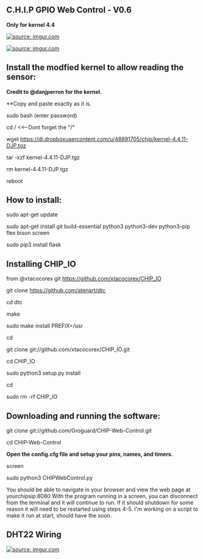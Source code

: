 ## C.H.I.P GPIO Web Control - V0.6

**Only for kernel 4.4**

<a href="http://imgur.com/OBdLqax"><img src="http://i.imgur.com/OBdLqaxl.png" title="source: imgur.com" /></a>

<a href="http://imgur.com/UJYgUO1"><img src="http://i.imgur.com/UJYgUO1h.jpg" title="source: imgur.com" /></a>

## Install the modfied kernel to allow reading the sensor:

**Credit to @danjperron for the kernel.**

**Copy and paste exactly as it is.

sudo bash (enter password)

cd /     <<--Dont forget the "/"

wget https://dl.dropboxusercontent.com/u/48891705/chip/kernel-4.4.11-DJP.tgz

tar -xzf kernel-4.4.11-DJP.tgz

rm kernel-4.4.11-DJP.tgz

reboot

## How to install:

sudo apt-get update

sudo apt-get install git build-essential python3 python3-dev python3-pip flex bison screen

sudo pip3 install flask

## Installing CHIP_IO

from @xtacocorex git https://github.com/xtacocorex/CHIP_IO

git clone https://github.com/atenart/dtc

cd dtc

make

sudo make install PREFIX=/usr

cd

git clone git://github.com/xtacocorex/CHIP_IO.git

cd CHIP_IO

sudo python3 setup.py install

cd

sudo rm -rf CHIP_IO

## Downloading and running the software:

git clone git://github.com/Groguard/CHIP-Web-Control.git

cd CHIP-Web-Control

**Open the config.cfg file and setup your pins, names, and timers.**

screen

sudo python3 CHIPWebControl.py

You should be able to navigate in your browser and view the web page at yourchipsip:8080
With the program running in a screen, you can disconnect from the terminal and it will continue to run. If it should shutdown for some reason it will need to be restarted using steps 4-5. I'm working on a script to make it run at start, should have the soon.

## DHT22 Wiring

<a href="http://imgur.com/RsKuapf"><img src="http://i.imgur.com/RsKuapf.png" title="source: imgur.com" /></a>
